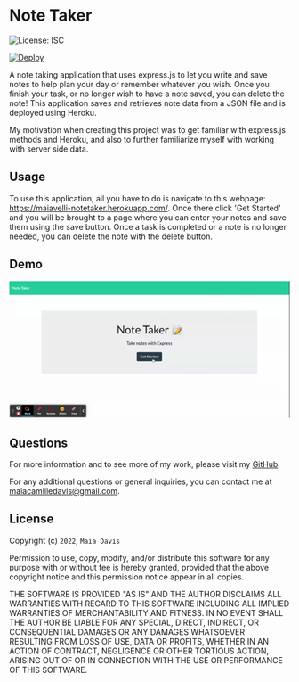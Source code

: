 # Note Taker
![License: ISC](https://img.shields.io/badge/License-ISC-blue.svg)

[![Deploy](https://www.herokucdn.com/deploy/button.svg)](https://maiavelli-notetaker.herokuapp.com/)

A note taking application that uses express.js to let you write and save notes to help plan your day or remember whatever you wish. Once you finish your task, or no longer wish to have a note saved, you can delete the note! This application saves and retrieves note data from a JSON file and is deployed using Heroku.

My motivation when creating this project was to get familiar with express.js methods and Heroku, and also to further familiarize myself with working with server side data. 

## Usage 
To use this application, all you have to do is navigate to this webpage: https://maiavelli-notetaker.herokuapp.com/. Once there click 'Get Started' and you will be brought to a page where you can enter your notes and save them using the save button. Once a task is completed or a note is no longer needed, you can delete the note with the delete button.

## Demo
![demo-vid](./assets/notetakerdemo.gif)

## Questions
For more information and to see more of my work, please visit my [GitHub](https://github.com/maiavelli/).

For any additional questions or general inquiries, you can contact me at maiacamilledavis@gmail.com.

## License
Copyright (c) `2022`, `Maia Davis`

Permission to use, copy, modify, and/or distribute this software for any purpose with or without fee is hereby granted, provided that the above copyright notice and this permission notice appear in all copies.

THE SOFTWARE IS PROVIDED "AS IS" AND THE AUTHOR DISCLAIMS ALL WARRANTIES WITH REGARD TO THIS SOFTWARE INCLUDING ALL IMPLIED WARRANTIES OF MERCHANTABILITY AND FITNESS. IN NO EVENT SHALL THE AUTHOR BE LIABLE FOR ANY SPECIAL, DIRECT, INDIRECT, OR CONSEQUENTIAL DAMAGES OR ANY DAMAGES WHATSOEVER RESULTING FROM LOSS OF USE, DATA OR PROFITS, WHETHER IN AN ACTION OF CONTRACT, NEGLIGENCE OR OTHER TORTIOUS ACTION, ARISING OUT OF OR IN CONNECTION WITH THE USE OR PERFORMANCE OF THIS SOFTWARE.
